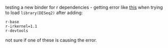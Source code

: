 testing a new binder for r dependencies - getting error like [this](https://discourse.jupyter.org/t/glibcxx-3-4-26-not-found-from-rstudio/7778) when trying to load `library(DESeq2)` after adding:

```
r-base
r-irkernel=1.1
r-devtools
```

not sure if one of these is causing the error.
